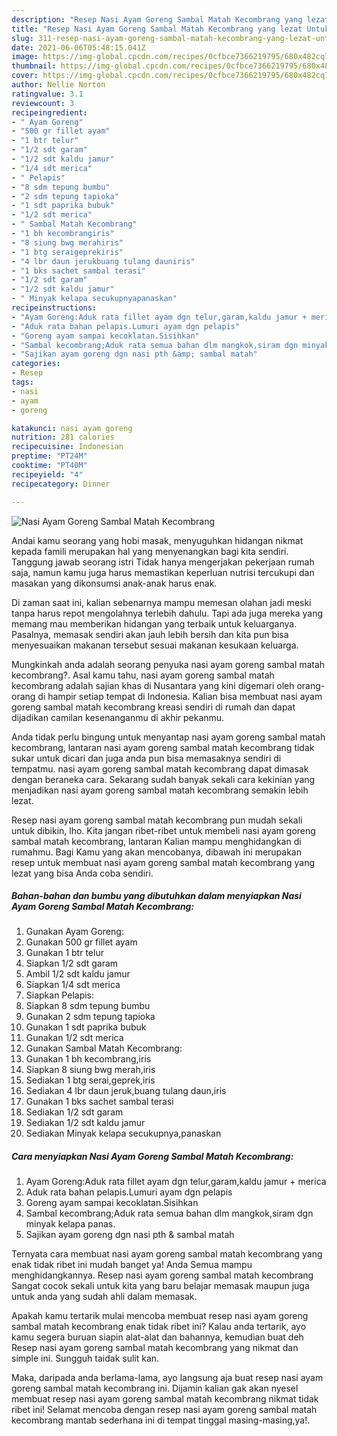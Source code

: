 ```yaml
---
description: "Resep Nasi Ayam Goreng Sambal Matah Kecombrang yang lezat Untuk Jualan"
title: "Resep Nasi Ayam Goreng Sambal Matah Kecombrang yang lezat Untuk Jualan"
slug: 311-resep-nasi-ayam-goreng-sambal-matah-kecombrang-yang-lezat-untuk-jualan
date: 2021-06-06T05:48:15.041Z
image: https://img-global.cpcdn.com/recipes/0cfbce7366219795/680x482cq70/nasi-ayam-goreng-sambal-matah-kecombrang-foto-resep-utama.jpg
thumbnail: https://img-global.cpcdn.com/recipes/0cfbce7366219795/680x482cq70/nasi-ayam-goreng-sambal-matah-kecombrang-foto-resep-utama.jpg
cover: https://img-global.cpcdn.com/recipes/0cfbce7366219795/680x482cq70/nasi-ayam-goreng-sambal-matah-kecombrang-foto-resep-utama.jpg
author: Nellie Norton
ratingvalue: 3.1
reviewcount: 3
recipeingredient:
- " Ayam Goreng"
- "500 gr fillet ayam"
- "1 btr telur"
- "1/2 sdt garam"
- "1/2 sdt kaldu jamur"
- "1/4 sdt merica"
- " Pelapis"
- "8 sdm tepung bumbu"
- "2 sdm tepung tapioka"
- "1 sdt paprika bubuk"
- "1/2 sdt merica"
- " Sambal Matah Kecombrang"
- "1 bh kecombrangiris"
- "8 siung bwg merahiris"
- "1 btg seraigeprekiris"
- "4 lbr daun jerukbuang tulang dauniris"
- "1 bks sachet sambal terasi"
- "1/2 sdt garam"
- "1/2 sdt kaldu jamur"
- " Minyak kelapa secukupnyapanaskan"
recipeinstructions:
- "Ayam Goreng:Aduk rata fillet ayam dgn telur,garam,kaldu jamur + merica"
- "Aduk rata bahan pelapis.Lumuri ayam dgn pelapis"
- "Goreng ayam sampai kecoklatan.Sisihkan"
- "Sambal kecombrang;Aduk rata semua bahan dlm mangkok,siram dgn minyak kelapa panas."
- "Sajikan ayam goreng dgn nasi pth &amp; sambal matah"
categories:
- Resep
tags:
- nasi
- ayam
- goreng

katakunci: nasi ayam goreng 
nutrition: 281 calories
recipecuisine: Indonesian
preptime: "PT24M"
cooktime: "PT40M"
recipeyield: "4"
recipecategory: Dinner

---
```



![Nasi Ayam Goreng Sambal Matah Kecombrang](https://img-global.cpcdn.com/recipes/0cfbce7366219795/680x482cq70/nasi-ayam-goreng-sambal-matah-kecombrang-foto-resep-utama.jpg)

Andai kamu seorang yang hobi masak, menyuguhkan hidangan nikmat kepada famili merupakan hal yang menyenangkan bagi kita sendiri. Tanggung jawab seorang istri Tidak hanya mengerjakan pekerjaan rumah saja, namun kamu juga harus memastikan keperluan nutrisi tercukupi dan masakan yang dikonsumsi anak-anak harus enak.

Di zaman  saat ini, kalian sebenarnya mampu memesan olahan jadi meski tanpa harus repot mengolahnya terlebih dahulu. Tapi ada juga mereka yang memang mau memberikan hidangan yang terbaik untuk keluarganya. Pasalnya, memasak sendiri akan jauh lebih bersih dan kita pun bisa menyesuaikan makanan tersebut sesuai makanan kesukaan keluarga. 



Mungkinkah anda adalah seorang penyuka nasi ayam goreng sambal matah kecombrang?. Asal kamu tahu, nasi ayam goreng sambal matah kecombrang adalah sajian khas di Nusantara yang kini digemari oleh orang-orang di hampir setiap tempat di Indonesia. Kalian bisa membuat nasi ayam goreng sambal matah kecombrang kreasi sendiri di rumah dan dapat dijadikan camilan kesenanganmu di akhir pekanmu.

Anda tidak perlu bingung untuk menyantap nasi ayam goreng sambal matah kecombrang, lantaran nasi ayam goreng sambal matah kecombrang tidak sukar untuk dicari dan juga anda pun bisa memasaknya sendiri di tempatmu. nasi ayam goreng sambal matah kecombrang dapat dimasak dengan beraneka cara. Sekarang sudah banyak sekali cara kekinian yang menjadikan nasi ayam goreng sambal matah kecombrang semakin lebih lezat.

Resep nasi ayam goreng sambal matah kecombrang pun mudah sekali untuk dibikin, lho. Kita jangan ribet-ribet untuk membeli nasi ayam goreng sambal matah kecombrang, lantaran Kalian mampu menghidangkan di rumahmu. Bagi Kamu yang akan mencobanya, dibawah ini merupakan resep untuk membuat nasi ayam goreng sambal matah kecombrang yang lezat yang bisa Anda coba sendiri.

<!--inarticleads1-->

##### Bahan-bahan dan bumbu yang dibutuhkan dalam menyiapkan Nasi Ayam Goreng Sambal Matah Kecombrang:

1. Gunakan  Ayam Goreng:
1. Gunakan 500 gr fillet ayam
1. Gunakan 1 btr telur
1. Siapkan 1/2 sdt garam
1. Ambil 1/2 sdt kaldu jamur
1. Siapkan 1/4 sdt merica
1. Siapkan  Pelapis:
1. Siapkan 8 sdm tepung bumbu
1. Gunakan 2 sdm tepung tapioka
1. Gunakan 1 sdt paprika bubuk
1. Gunakan 1/2 sdt merica
1. Gunakan  Sambal Matah Kecombrang:
1. Gunakan 1 bh kecombrang,iris
1. Siapkan 8 siung bwg merah,iris
1. Sediakan 1 btg serai,geprek,iris
1. Sediakan 4 lbr daun jeruk,buang tulang daun,iris
1. Gunakan 1 bks sachet sambal terasi
1. Sediakan 1/2 sdt garam
1. Sediakan 1/2 sdt kaldu jamur
1. Sediakan  Minyak kelapa secukupnya,panaskan




<!--inarticleads2-->

##### Cara menyiapkan Nasi Ayam Goreng Sambal Matah Kecombrang:

1. Ayam Goreng:Aduk rata fillet ayam dgn telur,garam,kaldu jamur + merica
1. Aduk rata bahan pelapis.Lumuri ayam dgn pelapis
1. Goreng ayam sampai kecoklatan.Sisihkan
1. Sambal kecombrang;Aduk rata semua bahan dlm mangkok,siram dgn minyak kelapa panas.
1. Sajikan ayam goreng dgn nasi pth &amp; sambal matah




Ternyata cara membuat nasi ayam goreng sambal matah kecombrang yang enak tidak ribet ini mudah banget ya! Anda Semua mampu menghidangkannya. Resep nasi ayam goreng sambal matah kecombrang Sangat cocok sekali untuk kita yang baru belajar memasak maupun juga untuk anda yang sudah ahli dalam memasak.

Apakah kamu tertarik mulai mencoba membuat resep nasi ayam goreng sambal matah kecombrang enak tidak ribet ini? Kalau anda tertarik, ayo kamu segera buruan siapin alat-alat dan bahannya, kemudian buat deh Resep nasi ayam goreng sambal matah kecombrang yang nikmat dan simple ini. Sungguh taidak sulit kan. 

Maka, daripada anda berlama-lama, ayo langsung aja buat resep nasi ayam goreng sambal matah kecombrang ini. Dijamin kalian gak akan nyesel membuat resep nasi ayam goreng sambal matah kecombrang nikmat tidak ribet ini! Selamat mencoba dengan resep nasi ayam goreng sambal matah kecombrang mantab sederhana ini di tempat tinggal masing-masing,ya!.


